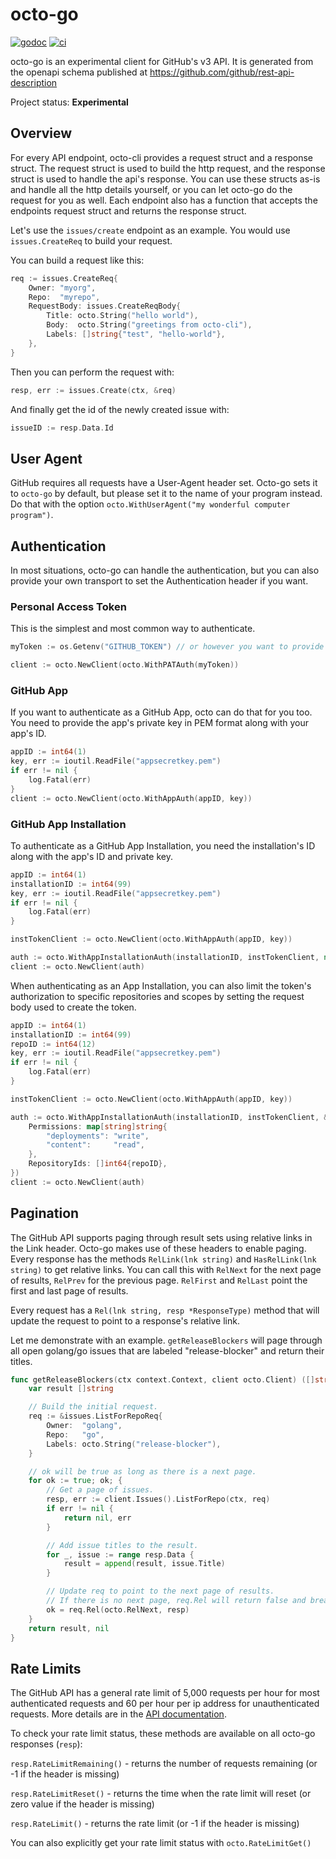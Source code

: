 # octo-go

[![godoc](https://godoc.org/github.com/WillAbides/octo-go?status.svg)](https://godoc.org/github.com/WillAbides/octo-go)
[![ci](https://github.com/WillAbides/octo-go/workflows/ci/badge.svg?branch=main&event=push)](https://github.com/WillAbides/octo-go/actions?query=workflow%3Aci+branch%3Amain+event%3Apush)

octo-go is an experimental client for GitHub's v3 API. It is generated from the openapi schema published at 
https://github.com/github/rest-api-description

Project status: __Experimental__

## Overview

For every API endpoint, octo-cli provides a request struct and a response struct. The request struct is used to build 
the http request, and the response struct is used to handle the api's response. You can use these structs as-is and 
handle all the http details yourself, or you can let octo-go do the request for you as well. Each endpoint also has a 
function that accepts the endpoints request struct and returns the response struct.

Let's use the `issues/create` endpoint as an example. You would use `issues.CreateReq` to build your request.

You can build a request like this:

```go
req := issues.CreateReq{
    Owner: "myorg",
    Repo:  "myrepo",
    RequestBody: issues.CreateReqBody{
        Title: octo.String("hello world"),
        Body:  octo.String("greetings from octo-cli"),
        Labels: []string{"test", "hello-world"},
    },
}
```

Then you can perform the request with:

```go
resp, err := issues.Create(ctx, &req)
```

And finally get the id of the newly created issue with:

```go
issueID := resp.Data.Id
```

## User Agent

GitHub requires all requests have a User-Agent header set. Octo-go sets it to `octo-go` by default, but please set it
 to the name of your program instead. Do that with the option `octo.WithUserAgent("my wonderful computer program")`.

## Authentication

In most situations, octo-go can handle the authentication, but you can also provide your own transport to set the
 Authentication header if you want.
 
### Personal Access Token

This is the simplest and most common way to authenticate.

```go
myToken := os.Getenv("GITHUB_TOKEN") // or however you want to provide your token

client := octo.NewClient(octo.WithPATAuth(myToken))
```

### GitHub App

If you want to authenticate as a GitHub App, octo can do that for you too. You need to provide the app's private key
 in PEM format along with your app's ID.

```go
appID := int64(1)
key, err := ioutil.ReadFile("appsecretkey.pem")
if err != nil {
    log.Fatal(err)
}
client := octo.NewClient(octo.WithAppAuth(appID, key))
```

### GitHub App Installation

To authenticate as a GitHub App Installation, you need the installation's ID along with the app's ID and private key.

```go
appID := int64(1)
installationID := int64(99)
key, err := ioutil.ReadFile("appsecretkey.pem")
if err != nil {
    log.Fatal(err)
}

instTokenClient := octo.NewClient(octo.WithAppAuth(appID, key))

auth := octo.WithAppInstallationAuth(installationID, instTokenClient, nil)
client := octo.NewClient(auth)
```

When authenticating as an App Installation, you can also limit the token's authorization to specific repositories and
 scopes by setting the request body used to create the token.
 
```go
appID := int64(1)
installationID := int64(99)
repoID := int64(12)
key, err := ioutil.ReadFile("appsecretkey.pem")
if err != nil {
    log.Fatal(err)
}

instTokenClient := octo.NewClient(octo.WithAppAuth(appID, key))

auth := octo.WithAppInstallationAuth(installationID, instTokenClient, &apps.CreateInstallationAccessTokenReqBody{
    Permissions: map[string]string{
        "deployments": "write",
        "content":     "read",
    },
    RepositoryIds: []int64{repoID},
})
client := octo.NewClient(auth)
```

## Pagination

The GitHub API supports paging through result sets using relative links in the Link header. Octo-go makes use of
 these headers to enable paging. Every response has the methods `RelLink(lnk string)` and `HasRelLink(lnk string)` 
 to get relative links. You can call this with `RelNext` for the next page of results, `RelPrev` for the previous
 page. `RelFirst` and `RelLast` point the first and last page of results.
 
Every request has a `Rel(lnk string, resp *ResponseType)` method that will update the request to point to a response's
 relative link.
 
Let me demonstrate with an example. `getReleaseBlockers` will page through all open golang/go issues that are labeled
 "release-blocker" and return their titles.

```go
func getReleaseBlockers(ctx context.Context, client octo.Client) ([]string, error) {
	var result []string

	// Build the initial request.
	req := &issues.ListForRepoReq{
		Owner:  "golang",
		Repo:   "go",
		Labels: octo.String("release-blocker"),
	}

	// ok will be true as long as there is a next page.
	for ok := true; ok; {
		// Get a page of issues.
		resp, err := client.Issues().ListForRepo(ctx, req)
		if err != nil {
			return nil, err
		}

		// Add issue titles to the result.
		for _, issue := range resp.Data {
			result = append(result, issue.Title)
		}

		// Update req to point to the next page of results.
		// If there is no next page, req.Rel will return false and break the loop
		ok = req.Rel(octo.RelNext, resp)
	}
	return result, nil
}
```

## Rate Limits

The GitHub API has a general rate limit of 5,000 requests per hour for most authenticated requests and 60 per hour per
 ip address for unauthenticated requests. More details are in the [API documentation](https://developer.github.com/v3/#rate-limiting).

To check your rate limit status, these methods are available on all octo-go responses (`resp`):

`resp.RateLimitRemaining()` - returns the number of requests remaining (or -1 if the header is missing)

`resp.RateLimitReset()` - returns the time when the rate limit will reset (or zero value if the header is missing)

`resp.RateLimit()` - returns the rate limit (or -1 if the header is missing)

You can also explicitly get your rate limit status with `octo.RateLimitGet()`

